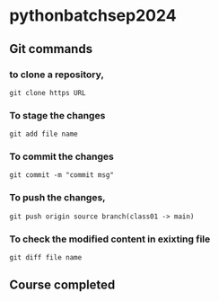# pythonbatchsep2024

## Git commands

### to clone a repository,
    git clone https URL

### To stage the changes
    git add file name


### To commit the changes
    git commit -m "commit msg"

### To push the changes,
    git push origin source branch(class01 -> main)


### To check the modified content in exixting file
    git diff file name

## Course completed